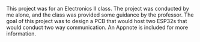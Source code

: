 This project was for an Electronics II class. The project was conducted by me alone, and the class was provided some guidance by the professor. The goal of this project was to design a PCB that would host two ESP32s that would conduct two way communication. An Appnote is included for more information.

